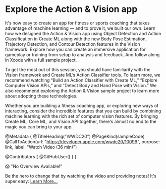 # Explore the Action & Vision app

It's now easy to create an app for fitness or sports coaching that takes advantage of machine learning&nbsp;—&nbsp;and to prove it, we built our own. Learn how we designed the Action & Vision app using Object Detection and Action Classification in Create ML along with the new Body Pose Estimation, Trajectory Detection, and Contour Detection features in the Vision framework. Explore how you can create an immersive application for gameplay or training from setup to analysis and feedback. And follow along in Xcode with a full sample project.

To get the most out of this session, you should have familiarity with the Vision framework and Create ML’s Action Classifier tools. To learn more, we recommend watching “Build an Action Classifier with Create ML,” “Explore Computer Vision APIs,” and “Detect Body and Hand Pose with Vision.” We also recommend exploring the Action & Vision sample project to learn more about adopting these technologies.

Whether you are building a fitness coaching app, or exploring new ways of interacting, consider the incredible features that you can build by combining machine learning with the rich set of computer vision features. By bringing Create ML, Core ML, and Vision API together, there's almost no end to the magic you can bring to your app.

@Metadata {
   @TitleHeading("WWDC20")
   @PageKind(sampleCode)
   @CallToAction(url: "https://developer.apple.com/wwdc20/10099", purpose: link, label: "Watch Video (36 min)")

   @Contributors {
      @GitHubUser(<replace this with your GitHub handle>)
   }
}

😱 "No Overview Available!"

Be the hero to change that by watching the video and providing notes! It's super easy:
 [Learn More…](https://wwdcnotes.github.io/WWDCNotes/documentation/wwdcnotes/contributing)
